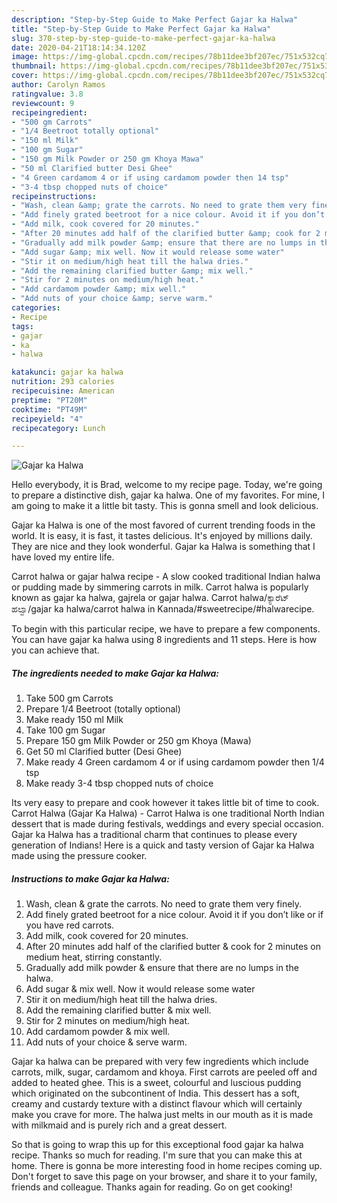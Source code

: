 ```yaml
---
description: "Step-by-Step Guide to Make Perfect Gajar ka Halwa"
title: "Step-by-Step Guide to Make Perfect Gajar ka Halwa"
slug: 370-step-by-step-guide-to-make-perfect-gajar-ka-halwa
date: 2020-04-21T18:14:34.120Z
image: https://img-global.cpcdn.com/recipes/78b11dee3bf207ec/751x532cq70/gajar-ka-halwa-recipe-main-photo.jpg
thumbnail: https://img-global.cpcdn.com/recipes/78b11dee3bf207ec/751x532cq70/gajar-ka-halwa-recipe-main-photo.jpg
cover: https://img-global.cpcdn.com/recipes/78b11dee3bf207ec/751x532cq70/gajar-ka-halwa-recipe-main-photo.jpg
author: Carolyn Ramos
ratingvalue: 3.8
reviewcount: 9
recipeingredient:
- "500 gm Carrots"
- "1/4 Beetroot totally optional"
- "150 ml Milk"
- "100 gm Sugar"
- "150 gm Milk Powder or 250 gm Khoya Mawa"
- "50 ml Clarified butter Desi Ghee"
- "4 Green cardamom 4 or if using cardamom powder then 14 tsp"
- "3-4 tbsp chopped nuts of choice"
recipeinstructions:
- "Wash, clean &amp; grate the carrots. No need to grate them very finely."
- "Add finely grated beetroot for a nice colour. Avoid it if you don’t like or if you have red carrots."
- "Add milk, cook covered for 20 minutes."
- "After 20 minutes add half of the clarified butter &amp; cook for 2 minutes on medium heat, stirring constantly."
- "Gradually add milk powder &amp; ensure that there are no lumps in the halwa."
- "Add sugar &amp; mix well. Now it would release some water"
- "Stir it on medium/high heat till the halwa dries."
- "Add the remaining clarified butter &amp; mix well."
- "Stir for 2 minutes on medium/high heat."
- "Add cardamom powder &amp; mix well."
- "Add nuts of your choice &amp; serve warm."
categories:
- Recipe
tags:
- gajar
- ka
- halwa

katakunci: gajar ka halwa 
nutrition: 293 calories
recipecuisine: American
preptime: "PT20M"
cooktime: "PT49M"
recipeyield: "4"
recipecategory: Lunch

---
```



![Gajar ka Halwa](https://img-global.cpcdn.com/recipes/78b11dee3bf207ec/751x532cq70/gajar-ka-halwa-recipe-main-photo.jpg)

Hello everybody, it is Brad, welcome to my recipe page. Today, we're going to prepare a distinctive dish, gajar ka halwa. One of my favorites. For mine, I am going to make it a little bit tasty. This is gonna smell and look delicious.

Gajar ka Halwa is one of the most favored of current trending foods in the world. It is easy, it is fast, it tastes delicious. It's enjoyed by millions daily. They are nice and they look wonderful. Gajar ka Halwa is something that I have loved my entire life.

Carrot halwa or gajar halwa recipe - A slow cooked traditional Indian halwa or pudding made by simmering carrots in milk. Carrot halwa is popularly known as gajar ka halwa, gajrela or gajar halwa. Carrot halwa/ಕ್ಯಾರೆಟ್ ಹಲ್ವಾ/gajar ka halwa/carrot halwa in Kannada/#sweetrecipe/#halwarecipe.


To begin with this particular recipe, we have to prepare a few components. You can have gajar ka halwa using 8 ingredients and 11 steps. Here is how you can achieve that.

<!--inarticleads1-->

##### The ingredients needed to make Gajar ka Halwa:

1. Take 500 gm Carrots
1. Prepare 1/4 Beetroot (totally optional)
1. Make ready 150 ml Milk
1. Take 100 gm Sugar
1. Prepare 150 gm Milk Powder or 250 gm Khoya (Mawa)
1. Get 50 ml Clarified butter (Desi Ghee)
1. Make ready 4 Green cardamom 4 or if using cardamom powder then 1/4 tsp
1. Make ready 3-4 tbsp chopped nuts of choice


Its very easy to prepare and cook however it takes little bit of time to cook. Carrot Halwa (Gajar Ka Halwa) - Carrot Halwa is one traditional North Indian dessert that is made during festivals, weddings and every special occasion. Gajar ka Halwa has a traditional charm that continues to please every generation of Indians! Here is a quick and tasty version of Gajar ka Halwa made using the pressure cooker. 

<!--inarticleads2-->

##### Instructions to make Gajar ka Halwa:

1. Wash, clean &amp; grate the carrots. No need to grate them very finely.
1. Add finely grated beetroot for a nice colour. Avoid it if you don’t like or if you have red carrots.
1. Add milk, cook covered for 20 minutes.
1. After 20 minutes add half of the clarified butter &amp; cook for 2 minutes on medium heat, stirring constantly.
1. Gradually add milk powder &amp; ensure that there are no lumps in the halwa.
1. Add sugar &amp; mix well. Now it would release some water
1. Stir it on medium/high heat till the halwa dries.
1. Add the remaining clarified butter &amp; mix well.
1. Stir for 2 minutes on medium/high heat.
1. Add cardamom powder &amp; mix well.
1. Add nuts of your choice &amp; serve warm.


Gajar ka halwa can be prepared with very few ingredients which include carrots, milk, sugar, cardamom and khoya. First carrots are peeled off and added to heated ghee. This is a sweet, colourful and luscious pudding which originated on the subcontinent of India. This dessert has a soft, creamy and custardy texture with a distinct flavour which will certainly make you crave for more. The halwa just melts in our mouth as it is made with milkmaid and is purely rich and a great dessert. 

So that is going to wrap this up for this exceptional food gajar ka halwa recipe. Thanks so much for reading. I'm sure that you can make this at home. There is gonna be more interesting food in home recipes coming up. Don't forget to save this page on your browser, and share it to your family, friends and colleague. Thanks again for reading. Go on get cooking!
